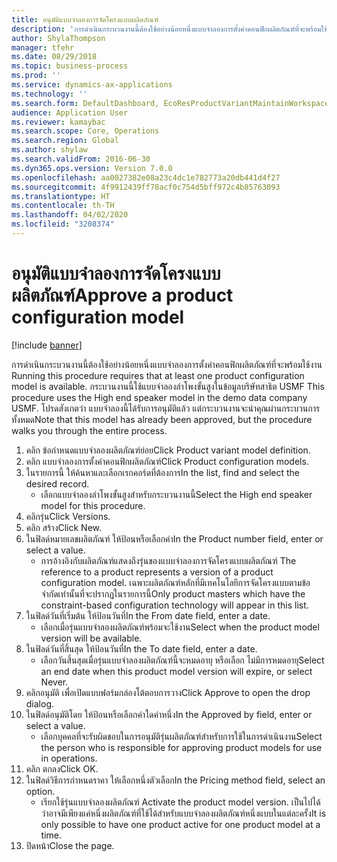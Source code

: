 ```yaml
---
title: อนุมัติแบบจำลองการจัดโครงแบบผลิตภัณฑ์
description: 'การดำเนินกระบวนงานนี้ต้องใช้อย่างน้อยหนึ่งแบบจำลองการตั้งค่าคอนฟิกผลิตภัณฑ์ที่จะพร้อมใช้งาน '
author: ShylaThompson
manager: tfehr
ms.date: 08/29/2018
ms.topic: business-process
ms.prod: ''
ms.service: dynamics-ax-applications
ms.technology: ''
ms.search.form: DefaultDashboard, EcoResProductVariantMaintainWorkspace, PCProductConfigurationModelListPage, PCProductModelVersion, PCApproveProductModelVersion, HcmWorkerLookUp
audience: Application User
ms.reviewer: kamaybac
ms.search.scope: Core, Operations
ms.search.region: Global
ms.author: shylaw
ms.search.validFrom: 2016-06-30
ms.dyn365.ops.version: Version 7.0.0
ms.openlocfilehash: aa0027382e08a23c4dc1e782773a20db441d4f27
ms.sourcegitcommit: 4f9912439ff78acf0c754d5bff972c4b85763093
ms.translationtype: HT
ms.contentlocale: th-TH
ms.lasthandoff: 04/02/2020
ms.locfileid: "3208374"
---
```

# <a name="approve-a-product-configuration-model"></a><span data-ttu-id="6473c-103">อนุมัติแบบจำลองการจัดโครงแบบผลิตภัณฑ์</span><span class="sxs-lookup"><span data-stu-id="6473c-103">Approve a product configuration model</span></span>

[!include [banner](../../includes/banner.md)]

<span data-ttu-id="6473c-104">การดำเนินกระบวนงานนี้ต้องใช้อย่างน้อยหนึ่งแบบจำลองการตั้งค่าคอนฟิกผลิตภัณฑ์ที่จะพร้อมใช้งาน </span><span class="sxs-lookup"><span data-stu-id="6473c-104">Running this procedure requires that at least one product configuration model is available.</span></span> <span data-ttu-id="6473c-105">กระบวนงานนี้ใช้แบบจำลองลำโพงขั้นสูงในข้อมูลบริษัทสาธิต USMF </span><span class="sxs-lookup"><span data-stu-id="6473c-105">This procedure uses the High end speaker model in the demo data company USMF.</span></span> <span data-ttu-id="6473c-106">โปรดสังเกตว่า แบบจำลองนี้ได้รับการอนุมัติแล้ว แต่กระบวนงานจะนำคุณผ่านกระบวนการทั้งหมด</span><span class="sxs-lookup"><span data-stu-id="6473c-106">Note that this model has already been approved, but the procedure walks you through the entire process.</span></span>

1. <span data-ttu-id="6473c-107">คลิก ข้อกำหนดแบบจำลองผลิตภัณฑ์ย่อย</span><span class="sxs-lookup"><span data-stu-id="6473c-107">Click Product variant model definition.</span></span>
2. <span data-ttu-id="6473c-108">คลิก แบบจำลองการตั้งค่าคอนฟิกผลิตภัณฑ์</span><span class="sxs-lookup"><span data-stu-id="6473c-108">Click Product configuration models.</span></span>
3. <span data-ttu-id="6473c-109">ในรายการนี้ ให้ค้นหาและเลือกเรกคอร์ดที่ต้องการ</span><span class="sxs-lookup"><span data-stu-id="6473c-109">In the list, find and select the desired record.</span></span>
    * <span data-ttu-id="6473c-110">เลือกแบบจำลองลำโพงขั้นสูงสำหรับกระบวนงานนี้</span><span class="sxs-lookup"><span data-stu-id="6473c-110">Select the High end speaker model for this procedure.</span></span>  
4. <span data-ttu-id="6473c-111">คลิกรุ่น</span><span class="sxs-lookup"><span data-stu-id="6473c-111">Click Versions.</span></span>
5. <span data-ttu-id="6473c-112">คลิก สร้าง</span><span class="sxs-lookup"><span data-stu-id="6473c-112">Click New.</span></span>
6. <span data-ttu-id="6473c-113">ในฟิลด์หมายเลขผลิตภัณฑ์ ให้ป้อนหรือเลือกค่า</span><span class="sxs-lookup"><span data-stu-id="6473c-113">In the Product number field, enter or select a value.</span></span>
    * <span data-ttu-id="6473c-114">การอ้างอิงกับผลิตภัณฑ์แสดงถึงรุ่นของแบบจำลองการจัดโครงแบบผลิตภัณฑ์ </span><span class="sxs-lookup"><span data-stu-id="6473c-114">The reference to a product represents a version of a product configuration model.</span></span> <span data-ttu-id="6473c-115">เฉพาะผลิตภัณฑ์หลักที่มีเทคโนโลยีการจัดโครงแบบตามข้อจำกัดเท่านั้นที่จะปรากฏในรายการนี้</span><span class="sxs-lookup"><span data-stu-id="6473c-115">Only product masters which have the constraint-based configuration technology will appear in this list.</span></span>  
7. <span data-ttu-id="6473c-116">ในฟิลด์วันที่เริ่มต้น ให้ป้อนวันที่</span><span class="sxs-lookup"><span data-stu-id="6473c-116">In the From date field, enter a date.</span></span>
    * <span data-ttu-id="6473c-117">เลือกเมื่อรุ่นแบบจำลองผลิตภัณฑ์พร้อมจะใช้งาน</span><span class="sxs-lookup"><span data-stu-id="6473c-117">Select when the product model version will be available.</span></span>  
8. <span data-ttu-id="6473c-118">ในฟิลด์วันที่สิ้นสุด ให้ป้อนวันที่</span><span class="sxs-lookup"><span data-stu-id="6473c-118">In the To date field, enter a date.</span></span>
    * <span data-ttu-id="6473c-119">เลือกวันสิ้นสุดเมื่อรุ่นแบบจำลองผลิตภัณฑ์นี้จะหมดอายุ หรือเลือก ไม่มีการหมดอายุ</span><span class="sxs-lookup"><span data-stu-id="6473c-119">Select an end date when this product model version will expire, or select Never.</span></span>  
9. <span data-ttu-id="6473c-120">คลิกอนุมัติ เพื่อเปิดแบบฟอร์มกล่องโต้ตอบการวาง</span><span class="sxs-lookup"><span data-stu-id="6473c-120">Click Approve to open the drop dialog.</span></span>
10. <span data-ttu-id="6473c-121">ในฟิลด์อนุมัติโดย ให้ป้อนหรือเลือกค่าใดค่าหนึ่ง</span><span class="sxs-lookup"><span data-stu-id="6473c-121">In the Approved by field, enter or select a value.</span></span>
    * <span data-ttu-id="6473c-122">เลือกบุคคลที่จะรับผิดชอบในการอนุมัติรุ่นผลิตภัณฑ์สำหรับการใช้ในการดำเนินงาน</span><span class="sxs-lookup"><span data-stu-id="6473c-122">Select the person who is responsible for approving product models for use in operations.</span></span>  
11. <span data-ttu-id="6473c-123">คลิก ตกลง</span><span class="sxs-lookup"><span data-stu-id="6473c-123">Click OK.</span></span>
12. <span data-ttu-id="6473c-124">ในฟิลด์วิธีการกำหนดราคา ให้เลือกหนึ่งตัวเลือก</span><span class="sxs-lookup"><span data-stu-id="6473c-124">In the Pricing method field, select an option.</span></span>
    * <span data-ttu-id="6473c-125">เรียกใช้รุ่นแบบจำลองผลิตภัณฑ์ </span><span class="sxs-lookup"><span data-stu-id="6473c-125">Activate the product model version.</span></span> <span data-ttu-id="6473c-126">เป็นไปได้ว่าอาจมีเพียงแค่หนึ่งผลิตภัณฑ์ที่ใช้ได้สำหรับแบบจำลองผลิตภัณฑ์หนึ่งแบบในแต่ละครั้ง</span><span class="sxs-lookup"><span data-stu-id="6473c-126">It is only possible to have one product active for one product model at a time.</span></span>  
13. <span data-ttu-id="6473c-127">ปิดหน้า</span><span class="sxs-lookup"><span data-stu-id="6473c-127">Close the page.</span></span>


